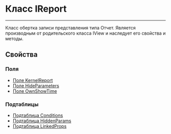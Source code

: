 ﻿---
Link: CMP.Rec.Views.IReport
---

<!--- Навигация
[Имя проекта](#)
-->

# Класс IReport
---

Класс обертка записи представления типа Отчет. Является производным от родительского класса IView и наследует его свойства и методы.

<!---
## Примеры
-->

## Свойства

<!--
### Типы
* [Тип 1](#)
-->

### Поля
* [Поле KernelReport](topic:.Custom.CMPClasses.Rec.Views.IReport.KernelReport)
* [Поле HideParameters](topic:.Custom.CMPClasses.Rec.Views.IReport.HideParameters)
* [Поле OwnShowTime](topic:.Custom.CMPClasses.Rec.Views.IReport.OwnShowTime)

### Подтаблицы
* [Подтаблица Conditions](topic:.Custom.CMPClasses.Rec.Views.IReport.Conditions)
* [Подтаблица HiddenParams](topic:.Custom.CMPClasses.Rec.Views.IReport.HiddenParams)
* [Подтаблица LinkedProps](topic:.Custom.CMPClasses.Rec.Views.IReport.LinkedProps)